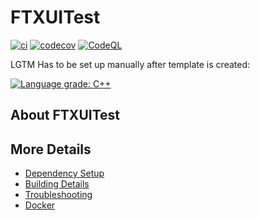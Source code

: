 # FTXUITest

[![ci](https://github.com/vishnu-itachi/FTXUITest/actions/workflows/ci.yml/badge.svg)](https://github.com/vishnu-itachi/FTXUITest/actions/workflows/ci.yml)
[![codecov](https://codecov.io/gh/vishnu-itachi/FTXUITest/branch/main/graph/badge.svg)](https://codecov.io/gh/vishnu-itachi/FTXUITest)
[![CodeQL](https://github.com/vishnu-itachi/FTXUITest/actions/workflows/codeql-analysis.yml/badge.svg)](https://github.com/vishnu-itachi/FTXUITest/actions/workflows/codeql-analysis.yml)

LGTM Has to be set up manually after template is created:

[![Language grade: C++](https://img.shields.io/lgtm/grade/cpp/github/vishnu-itachi/FTXUITest)](https://lgtm.com/projects/g/vishnu-itachi/FTXUITest/context:cpp)

## About FTXUITest



## More Details

 * [Dependency Setup](README_dependencies.md)
 * [Building Details](README_building.md)
 * [Troubleshooting](README_troubleshooting.md)
 * [Docker](README_docker.md)
